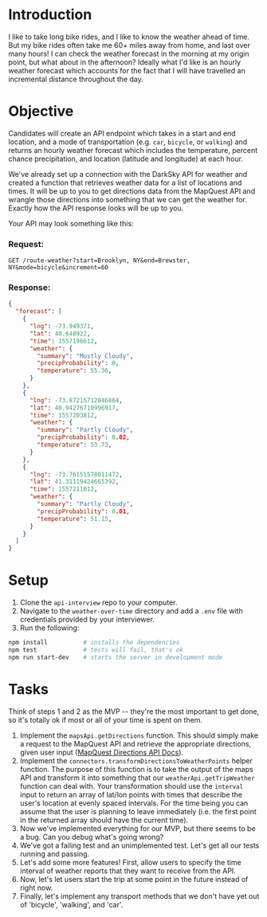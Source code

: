 # Introduction

I like to take long bike rides, and I like to know the weather ahead of time. But my bike rides often take me 60+ miles away from home, and last over many hours! I can check the weather forecast in the morning at my origin point, but what about in the afternoon? Ideally what I'd like is an hourly weather forecast which accounts for the fact that I will have travelled an incremental distance throughout the day.

# Objective

Candidates will create an API endpoint which takes in a start and end location, and a mode of transportation (e.g. `car`, `bicycle`, or `walking`) and returns an hourly weather forecast which includes the temperature, percent chance precipitation, and location (latitude and longitude) at each hour.

We've already set up a connection with the DarkSky API for weather and created a function that retrieves weather data for a list of locations and times. It will be up to you to get directions data from the MapQuest API and wrangle those directions into something that we can get the weather for. Exactly how the API response looks will be up to you.

Your API may look something like this:
### Request:
`GET /route-weather?start=Brooklyn, NY&end=Brewster, NY&mode=bicycle&increment=60`
### Response:
```json
{
  "forecast": [
    {
      "lng": -73.949371,
      "lat": 40.648922,
      "time": 1557196612,
      "weather": {
        "summary": "Mostly Cloudy",
        "precipProbability": 0,
        "temperature": 55.36,
      }
    },
    {
      "lng": -73.87215712846864,
      "lat": 40.94276710996917,
      "time": 1557203812,
      "weather": {
        "summary": "Partly Cloudy",
        "precipProbability": 0.02,
        "temperature": 53.73,
      }
    },
    {
      "lng": -73.76151578011472,
      "lat": 41.31119424665392,
      "time": 1557211012,
      "weather": {
        "summary": "Partly Cloudy",
        "precipProbability": 0.01,
        "temperature": 51.15,
      }
    }
  ]
}
```

# Setup
1. Clone the `api-interview` repo to your computer.
2. Navigate to the `weather-over-time` directory and add a `.env` file with credentials provided by your interviewer.
3. Run the following:
```sh
npm install          # installs the dependencies
npm test             # tests will fail, that's ok
npm run start-dev    # starts the server in development mode
```

# Tasks
Think of steps 1 and 2 as the MVP -- they're the most important to get done, so it's totally ok if most or all of your time is spent on them.
1. Implement the `mapsApi.getDirections` function. This should simply make a request to the MapQuest API and retrieve the appropriate directions, given user input ([MapQuest Directions API Docs](https://developer.mapquest.com/documentation/directions-api/)).
2. Implement the `connectors.transformDirectionsToWeatherPoints` helper function. The purpose of this function is to take the output of the maps API and transform it into something that our `weatherApi.getTripWeather` function can deal with. Your transformation should use the `interval` input to return an array of lat/lon points with times that describe the user's location at evenly spaced intervals. For the time being you can assume that the user is planning to leave immediately (i.e. the first point in the returned array should have the current time).
3. Now we've implemented everything for our MVP, but there seems to be a bug. Can you debug what's going wrong?
4. We've got a failing test and an unimplemented test. Let's get all our tests running and passing.
5. Let's add some more features! First, allow users to specify the time interval of weather reports that they want to receive from the API.
6. Now, let's let users start the trip at some point in the future instead of right now.
7. Finally, let's implement any transport methods that we don't have yet out of 'bicycle', 'walking', and 'car'.
